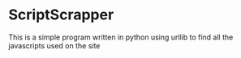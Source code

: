 # ScriptScrapper
This is a simple program written in python using urllib to find all the javascripts used on the site
